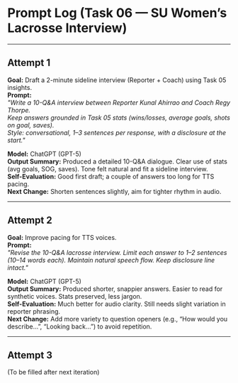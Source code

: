 # Prompt Log (Task 06 — SU Women’s Lacrosse Interview)

---

## Attempt 1
**Goal:** Draft a 2-minute sideline interview (Reporter + Coach) using Task 05 insights.  
**Prompt:**  
*"Write a 10-Q&A interview between Reporter Kunal Ahirrao and Coach Regy Thorpe.  
Keep answers grounded in Task 05 stats (wins/losses, average goals, shots on goal, saves).  
Style: conversational, 1–3 sentences per response, with a disclosure at the start."*  

**Model:** ChatGPT (GPT-5)  
**Output Summary:** Produced a detailed 10-Q&A dialogue. Clear use of stats (avg goals, SOG, saves). Tone felt natural and fit a sideline interview.  
**Self-Evaluation:** Good first draft; a couple of answers too long for TTS pacing.  
**Next Change:** Shorten sentences slightly, aim for tighter rhythm in audio.  

---

## Attempt 2
**Goal:** Improve pacing for TTS voices.  
**Prompt:**  
*"Revise the 10-Q&A lacrosse interview. Limit each answer to 1–2 sentences (10–14 words each). Maintain natural speech flow. Keep disclosure line intact."*  

**Model:** ChatGPT (GPT-5)  
**Output Summary:** Produced shorter, snappier answers. Easier to read for synthetic voices. Stats preserved, less jargon.  
**Self-Evaluation:** Much better for audio clarity. Still needs slight variation in reporter phrasing.  
**Next Change:** Add more variety to question openers (e.g., “How would you describe…”, “Looking back…”) to avoid repetition.  

---

## Attempt 3
(To be filled after next iteration)
